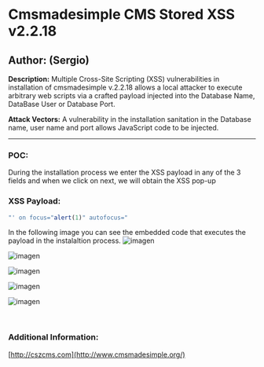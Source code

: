 # Cmsmadesimple CMS Stored XSS v2.2.18

## Author: (Sergio)

**Description:** Multiple Cross-Site Scripting (XSS) vulnerabilities in installation of  cmsmadesimple v.2.2.18 allows a local attacker to execute arbitrary web scripts via a crafted payload injected into the Database Name, DataBase User or Database Port.

**Attack Vectors:** A vulnerability in the installation sanitation in the Database name, user name and port allows JavaScript code to be injected.

---

### POC:


During the installation process we enter the XSS payload in any of the 3 fields and when we click on next, we will obtain the XSS pop-up

### XSS Payload:

```js
"' on focus="alert(1)" autofocus="
```


In the following image you can see the embedded code that executes the payload in the instalaltion process.
![imagen](https://github.com/sromanhu/Cmsmadesimple-CMS-Stored-XSS/assets/87250597/5858abd6-73ad-4e76-881f-7b4efe090c6e)


![imagen](https://github.com/sromanhu/Cmsmadesimple-CMS-Stored-XSS/assets/87250597/426542dc-cebc-4c5f-98a7-695837889d34)


![imagen](https://github.com/sromanhu/Cmsmadesimple-CMS-Stored-XSS/assets/87250597/fef08e57-214e-4357-b8f0-eec40b12fce5)


![imagen](https://github.com/sromanhu/Cmsmadesimple-CMS-Stored-XSS/assets/87250597/7825fac8-bd75-40d7-aee4-530ebd9e3b5f)

![imagen](https://github.com/sromanhu/Cmsmadesimple-CMS-Stored-XSS/assets/87250597/8d580af3-2e89-4f17-a3a6-9096fec22b4c)



</br>

### Additional Information:

[http://cszcms.com](http://www.cmsmadesimple.org/)

